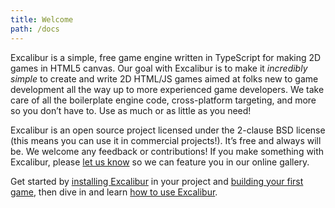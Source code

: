 ```yaml
---
title: Welcome
path: /docs
---
```


Excalibur is a simple, free game engine written in TypeScript for making 2D games in HTML5 canvas. Our goal with Excalibur is to make it _incredibly simple_ to create and write 2D HTML/JS games aimed at folks new to game development all the way up to more experienced game developers. We take care of all the boilerplate engine code, cross-platform targeting, and more so you don’t have to. Use as much or as little as you need!

Excalibur is an open source project licensed under the 2-clause BSD license (this means you can use it in commercial projects!). It’s free and always will be. We welcome any feedback or contributions! If you make something with Excalibur, please [let us know](https://groups.google.com/forum/#!forum/excaliburjs) so we can feature you in our online gallery.

Get started by [installing Excalibur](/docs/installation) in your project and [building your first game](/docs/getting-started), then dive in and learn [how to use Excalibur](/docs/intro).

